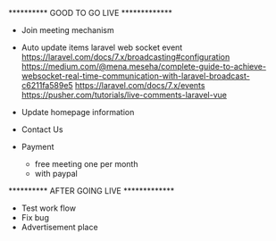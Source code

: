 ********** GOOD TO GO LIVE *************

- Join meeting mechanism
- Auto update items
    laravel web socket event
    https://laravel.com/docs/7.x/broadcasting#configuration
    https://medium.com/@mena.meseha/complete-guide-to-achieve-websocket-real-time-communication-with-laravel-broadcast-c6211fa589e5
    https://laravel.com/docs/7.x/events
    https://pusher.com/tutorials/live-comments-laravel-vue
    
- Update homepage information
- Contact Us

- Payment
    - free meeting one per month 
    - with paypal


********** AFTER GOING LIVE *************

- Test work flow
- Fix bug
- Advertisement place
 

